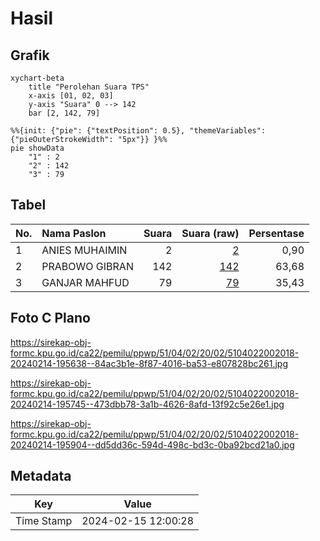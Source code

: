 # Hasil

## Grafik

```mermaid
xychart-beta
    title "Perolehan Suara TPS"
    x-axis [01, 02, 03]
    y-axis "Suara" 0 --> 142
    bar [2, 142, 79]
```

```mermaid
%%{init: {"pie": {"textPosition": 0.5}, "themeVariables": {"pieOuterStrokeWidth": "5px"}} }%%
pie showData
    "1" : 2
    "2" : 142
    "3" : 79
```

## Tabel

| No. | Nama Paslon    | Suara | Suara (raw) | Persentase |
|:--- |:-------------- | -----:| -----------:| ----------:|
| 1   | ANIES MUHAIMIN | 2     | [2][p-1]    | 0,90       |
| 2   | PRABOWO GIBRAN | 142   | [142][p-2]  | 63,68      |
| 3   | GANJAR MAHFUD  | 79    | [79][p-3]   | 35,43      |


[p-1]: https://github.com/gigit-pemilu/pemilu-2024-51-bali/blob/main/pilpres/hitung-suara/sub/51-bali/sub/04-gianyar/sub/02-blahbatuh/sub/2002-pering/sub/018-tps/sub/paslon-1.txt
[p-2]: https://github.com/gigit-pemilu/pemilu-2024-51-bali/blob/main/pilpres/hitung-suara/sub/51-bali/sub/04-gianyar/sub/02-blahbatuh/sub/2002-pering/sub/018-tps/sub/paslon-2.txt
[p-3]: https://github.com/gigit-pemilu/pemilu-2024-51-bali/blob/main/pilpres/hitung-suara/sub/51-bali/sub/04-gianyar/sub/02-blahbatuh/sub/2002-pering/sub/018-tps/sub/paslon-3.txt

## Foto C Plano

https://sirekap-obj-formc.kpu.go.id/ca22/pemilu/ppwp/51/04/02/20/02/5104022002018-20240214-195638--84ac3b1e-8f87-4016-ba53-e807828bc261.jpg

https://sirekap-obj-formc.kpu.go.id/ca22/pemilu/ppwp/51/04/02/20/02/5104022002018-20240214-195745--473dbb78-3a1b-4626-8afd-13f92c5e26e1.jpg

https://sirekap-obj-formc.kpu.go.id/ca22/pemilu/ppwp/51/04/02/20/02/5104022002018-20240214-195904--dd5dd36c-594d-498c-bd3c-0ba92bcd21a0.jpg


## Metadata

| Key        | Value               |
| ---------- | ------------------- |
| Time Stamp | 2024-02-15 12:00:28 |



